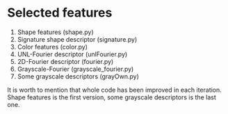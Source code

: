 # Selected features

1. Shape features (shape.py)
2. Signature shape descriptor (signature.py)
3. Color features (color.py)
4. UNL-Fourier descriptor (unlFourier.py)
5. 2D-Fourier descriptor (fourier.py)
6. Grayscale-Fourier (grayscale_fourier.py)
7. Some grayscale descriptors (grayOwn.py)

It is worth to mention that whole code has been improved in each iteration. Shape features is the first version, some grayscale descriptors is the last one.


